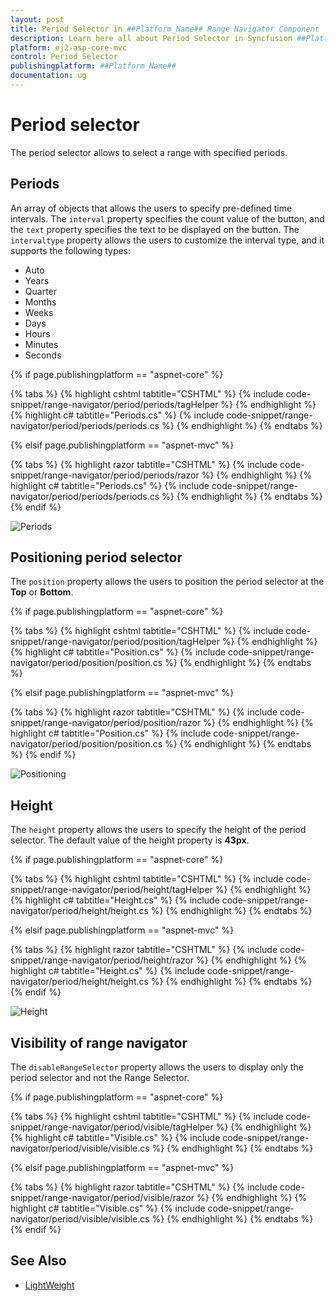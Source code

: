 ```yaml
---
layout: post
title: Period Selector in ##Platform_Name## Range Navigator Component
description: Learn here all about Period Selector in Syncfusion ##Platform_Name## Range Navigator component of Syncfusion Essential JS 2 and more.
platform: ej2-asp-core-mvc
control: Period Selector
publishingplatform: ##Platform_Name##
documentation: ug
---
```



# Period selector

The period selector allows to select a range with specified periods.

## Periods

An array of objects that allows the users to specify pre-defined time intervals. The `interval` property specifies the count value of the button, and the `text` property specifies the text to be displayed on the button. The `intervaltype` property allows the users to customize the interval type, and it supports the following types:

* Auto
* Years
* Quarter
* Months
* Weeks
* Days
* Hours
* Minutes
* Seconds

{% if page.publishingplatform == "aspnet-core" %}

{% tabs %}
{% highlight cshtml tabtitle="CSHTML" %}
{% include code-snippet/range-navigator/period/periods/tagHelper %}
{% endhighlight %}
{% highlight c# tabtitle="Periods.cs" %}
{% include code-snippet/range-navigator/period/periods/periods.cs %}
{% endhighlight %}
{% endtabs %}

{% elsif page.publishingplatform == "aspnet-mvc" %}

{% tabs %}
{% highlight razor tabtitle="CSHTML" %}
{% include code-snippet/range-navigator/period/periods/razor %}
{% endhighlight %}
{% highlight c# tabtitle="Periods.cs" %}
{% include code-snippet/range-navigator/period/periods/periods.cs %}
{% endhighlight %}
{% endtabs %}
{% endif %}



![Periods](images/period-selector/periods.png)

## Positioning period selector

The `position` property allows the users to position the period selector at the **Top** or **Bottom**.

{% if page.publishingplatform == "aspnet-core" %}

{% tabs %}
{% highlight cshtml tabtitle="CSHTML" %}
{% include code-snippet/range-navigator/period/position/tagHelper %}
{% endhighlight %}
{% highlight c# tabtitle="Position.cs" %}
{% include code-snippet/range-navigator/period/position/position.cs %}
{% endhighlight %}
{% endtabs %}

{% elsif page.publishingplatform == "aspnet-mvc" %}

{% tabs %}
{% highlight razor tabtitle="CSHTML" %}
{% include code-snippet/range-navigator/period/position/razor %}
{% endhighlight %}
{% highlight c# tabtitle="Position.cs" %}
{% include code-snippet/range-navigator/period/position/position.cs %}
{% endhighlight %}
{% endtabs %}
{% endif %}



![Positioning](images/period-selector/position.png)

## Height

The `height` property allows the users to specify the height of the period selector. The default value of the height property is **43px**.

{% if page.publishingplatform == "aspnet-core" %}

{% tabs %}
{% highlight cshtml tabtitle="CSHTML" %}
{% include code-snippet/range-navigator/period/height/tagHelper %}
{% endhighlight %}
{% highlight c# tabtitle="Height.cs" %}
{% include code-snippet/range-navigator/period/height/height.cs %}
{% endhighlight %}
{% endtabs %}

{% elsif page.publishingplatform == "aspnet-mvc" %}

{% tabs %}
{% highlight razor tabtitle="CSHTML" %}
{% include code-snippet/range-navigator/period/height/razor %}
{% endhighlight %}
{% highlight c# tabtitle="Height.cs" %}
{% include code-snippet/range-navigator/period/height/height.cs %}
{% endhighlight %}
{% endtabs %}
{% endif %}



![Height](images/period-selector/height.png)

## Visibility of range navigator

The `disableRangeSelector` property allows the users to display only the period selector and not the Range Selector.

{% if page.publishingplatform == "aspnet-core" %}

{% tabs %}
{% highlight cshtml tabtitle="CSHTML" %}
{% include code-snippet/range-navigator/period/visible/tagHelper %}
{% endhighlight %}
{% highlight c# tabtitle="Visible.cs" %}
{% include code-snippet/range-navigator/period/visible/visible.cs %}
{% endhighlight %}
{% endtabs %}

{% elsif page.publishingplatform == "aspnet-mvc" %}

{% tabs %}
{% highlight razor tabtitle="CSHTML" %}
{% include code-snippet/range-navigator/period/visible/razor %}
{% endhighlight %}
{% highlight c# tabtitle="Visible.cs" %}
{% include code-snippet/range-navigator/period/visible/visible.cs %}
{% endhighlight %}
{% endtabs %}
{% endif %}



## See Also

* [LightWeight](./light-weight)